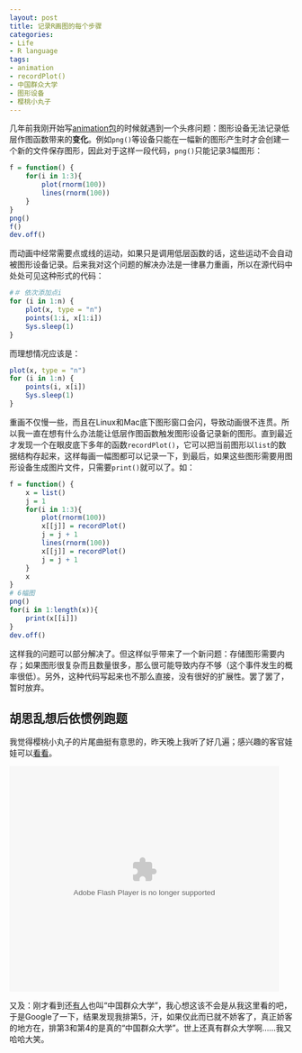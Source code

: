 ```yaml
---
layout: post
title: 记录R画图的每个步骤
categories:
- Life
- R language
tags:
- animation
- recordPlot()
- 中国群众大学
- 图形设备
- 樱桃小丸子
---
```


几年前我刚开始写[animation包](http://cran.r-project.org/web/packages/animation/index.html)的时候就遇到一个头疼问题：图形设备无法记录低层作图函数带来的**变化**。例如`png()`等设备只能在一幅新的图形产生时才会创建一个新的文件保存图形，因此对于这样一段代码，`png()`只能记录3幅图形：

```r
f = function() {
    for(i in 1:3){
        plot(rnorm(100))
        lines(rnorm(100))
    }
}
png()
f()
dev.off()
```

而动画中经常需要点或线的运动，如果只是调用低层函数的话，这些运动不会自动被图形设备记录。后来我对这个问题的解决办法是一律暴力重画，所以在源代码中处处可见这种形式的代码：

```r
#＃ 依次添加点i
for (i in 1:n) {
    plot(x, type = "n")
    points(1:i, x[1:i])
    Sys.sleep(1)
}
```

而理想情况应该是：

```r
plot(x, type = "n")
for (i in 1:n) {
    points(i, x[i])
    Sys.sleep(1)
}
```

重画不仅慢一些，而且在Linux和Mac底下图形窗口会闪，导致动画很不连贯。所以我一直在想有什么办法能让低层作图函数触发图形设备记录新的图形。直到最近才发现一个在眼皮底下多年的函数`recordPlot()`，它可以把当前图形以`list`的数据结构存起来，这样每画一幅图都可以记录一下，到最后，如果这些图形需要用图形设备生成图片文件，只需要`print()`就可以了。如：

```r
f = function() {
    x = list()
    j = 1
    for(i in 1:3){
        plot(rnorm(100))
        x[[j]] = recordPlot()
        j = j + 1
        lines(rnorm(100))
        x[[j]] = recordPlot()
        j = j + 1
    }
    x
}
# 6幅图
png()
for(i in 1:length(x)){
    print(x[[i]])
}
dev.off()
```

这样我的问题可以部分解决了。但这样似乎带来了一个新问题：存储图形需要内存；如果图形很复杂而且数量很多，那么很可能导致内存不够（这个事件发生的概率很低）。另外，这种代码写起来也不那么直接，没有很好的扩展性。罢了罢了，暂时放弃。

## 胡思乱想后依惯例跑题

我觉得樱桃小丸子的片尾曲挺有意思的，昨天晚上我听了好几遍；感兴趣的客官娃娃可以[看看](http://www.tudou.com/programs/view/gZxvUeUTzMg/)。

<embed src="http://www.tudou.com/v/gZxvUeUTzMg/&bid=05&resourceId=0_05_05_99/v.swf" type="application/x-shockwave-flash" allowscriptaccess="always" allowfullscreen="true" wmode="opaque" width="480" height="400">

又及：刚才看到还[有人](http://www.xiaobean.com/427.html)也叫“中国群众大学”，我心想这该不会是从我这里看的吧，于是Google了一下，结果发现我排第5，汗，如果仅此而已就不娇客了，真正娇客的地方在，排第3和第4的是真的“中国群众大学”。世上还真有群众大学啊……我又哈哈大笑。
